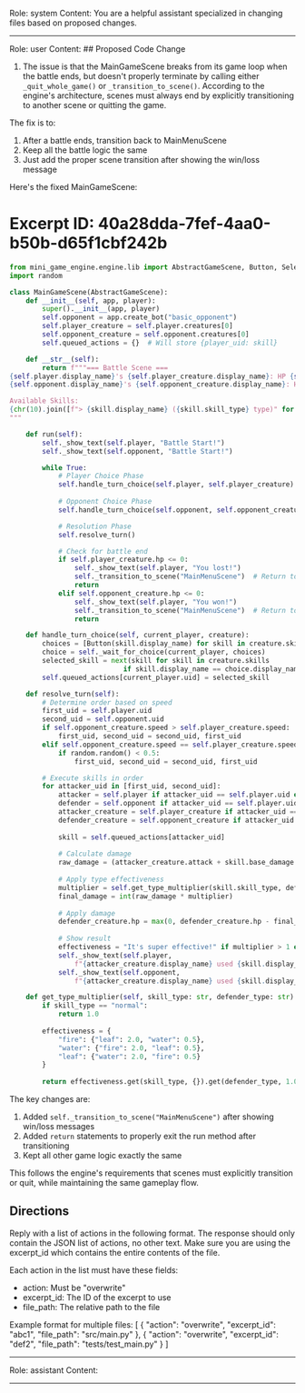 Role: system
Content: You are a helpful assistant specialized in changing files based on proposed changes.
__________________
Role: user
Content: ## Proposed Code Change
1. The issue is that the MainGameScene breaks from its game loop when the battle ends, but doesn't properly terminate by calling either `_quit_whole_game()` or `_transition_to_scene()`. According to the engine's architecture, scenes must always end by explicitly transitioning to another scene or quitting the game.

The fix is to:
1. After a battle ends, transition back to MainMenuScene
2. Keep all the battle logic the same
3. Just add the proper scene transition after showing the win/loss message

Here's the fixed MainGameScene:

# Excerpt ID: 40a28dda-7fef-4aa0-b50b-d65f1cbf242b
```python main_game/scenes/main_game_scene.py
from mini_game_engine.engine.lib import AbstractGameScene, Button, SelectThing
import random

class MainGameScene(AbstractGameScene):
    def __init__(self, app, player):
        super().__init__(app, player)
        self.opponent = app.create_bot("basic_opponent")
        self.player_creature = self.player.creatures[0]
        self.opponent_creature = self.opponent.creatures[0]
        self.queued_actions = {}  # Will store {player_uid: skill}

    def __str__(self):
        return f"""=== Battle Scene ===
{self.player.display_name}'s {self.player_creature.display_name}: HP {self.player_creature.hp}/{self.player_creature.max_hp}
{self.opponent.display_name}'s {self.opponent_creature.display_name}: HP {self.opponent_creature.hp}/{self.opponent_creature.max_hp}

Available Skills:
{chr(10).join([f"> {skill.display_name} ({skill.skill_type} type)" for skill in self.player_creature.skills])}
"""

    def run(self):
        self._show_text(self.player, "Battle Start!")
        self._show_text(self.opponent, "Battle Start!")

        while True:
            # Player Choice Phase
            self.handle_turn_choice(self.player, self.player_creature)
            
            # Opponent Choice Phase
            self.handle_turn_choice(self.opponent, self.opponent_creature)

            # Resolution Phase
            self.resolve_turn()

            # Check for battle end
            if self.player_creature.hp <= 0:
                self._show_text(self.player, "You lost!")
                self._transition_to_scene("MainMenuScene")  # Return to menu after battle
                return
            elif self.opponent_creature.hp <= 0:
                self._show_text(self.player, "You won!")
                self._transition_to_scene("MainMenuScene")  # Return to menu after battle
                return

    def handle_turn_choice(self, current_player, creature):
        choices = [Button(skill.display_name) for skill in creature.skills]
        choice = self._wait_for_choice(current_player, choices)
        selected_skill = next(skill for skill in creature.skills 
                            if skill.display_name == choice.display_name)
        self.queued_actions[current_player.uid] = selected_skill

    def resolve_turn(self):
        # Determine order based on speed
        first_uid = self.player.uid
        second_uid = self.opponent.uid
        if self.opponent_creature.speed > self.player_creature.speed:
            first_uid, second_uid = second_uid, first_uid
        elif self.opponent_creature.speed == self.player_creature.speed:
            if random.random() < 0.5:
                first_uid, second_uid = second_uid, first_uid

        # Execute skills in order
        for attacker_uid in [first_uid, second_uid]:
            attacker = self.player if attacker_uid == self.player.uid else self.opponent
            defender = self.opponent if attacker_uid == self.player.uid else self.player
            attacker_creature = self.player_creature if attacker_uid == self.player.uid else self.opponent_creature
            defender_creature = self.opponent_creature if attacker_uid == self.player.uid else self.player_creature
            
            skill = self.queued_actions[attacker_uid]
            
            # Calculate damage
            raw_damage = (attacker_creature.attack + skill.base_damage - defender_creature.defense)
            
            # Apply type effectiveness
            multiplier = self.get_type_multiplier(skill.skill_type, defender_creature.creature_type)
            final_damage = int(raw_damage * multiplier)
            
            # Apply damage
            defender_creature.hp = max(0, defender_creature.hp - final_damage)
            
            # Show result
            effectiveness = "It's super effective!" if multiplier > 1 else "It's not very effective..." if multiplier < 1 else ""
            self._show_text(self.player, 
                f"{attacker_creature.display_name} used {skill.display_name}! {effectiveness} Dealt {final_damage} damage!")
            self._show_text(self.opponent, 
                f"{attacker_creature.display_name} used {skill.display_name}! {effectiveness} Dealt {final_damage} damage!")

    def get_type_multiplier(self, skill_type: str, defender_type: str) -> float:
        if skill_type == "normal":
            return 1.0
        
        effectiveness = {
            "fire": {"leaf": 2.0, "water": 0.5},
            "water": {"fire": 2.0, "leaf": 0.5},
            "leaf": {"water": 2.0, "fire": 0.5}
        }
        
        return effectiveness.get(skill_type, {}).get(defender_type, 1.0)
```

The key changes are:
1. Added `self._transition_to_scene("MainMenuScene")` after showing win/loss messages
2. Added `return` statements to properly exit the run method after transitioning
3. Kept all other game logic exactly the same

This follows the engine's requirements that scenes must explicitly transition or quit, while maintaining the same gameplay flow.

## Directions
Reply with a list of actions in the following format. The response should only contain the JSON list of actions, no other text.
Make sure you are using the excerpt_id which contains the entire contents of the file.

Each action in the list must have these fields:
- action: Must be "overwrite"
- excerpt_id: The ID of the excerpt to use
- file_path: The relative path to the file

Example format for multiple files:
[
    {
        "action": "overwrite",
        "excerpt_id": "abc1",
        "file_path": "src/main.py"
    },
    {
        "action": "overwrite",
        "excerpt_id": "def2",
        "file_path": "tests/test_main.py"
    }
]
__________________
Role: assistant
Content: 
__________________
